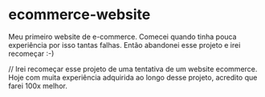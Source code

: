 # ecommerce-website
Meu primeiro website de e-commerce. Comecei quando tinha pouca experiência por isso tantas falhas. Então abandonei esse projeto e irei recomeçar :-)


// Irei recomeçar esse projeto de uma tentativa de um website ecommerce. Hoje com muita experiência adquirida ao longo desse projeto, acredito que farei 100x melhor.

<!--
Abandonei pois o código estava muito bagunçado, coisas que eu tinha deixado pra trás sem terminar/ou feito de forma simples(com muitas falhas) para dar início a outras página. 
E então como eu tinha uma mente muito fechada, acabou que virou uma bagunça o código. Até tentei reorganizar, mas alguma coisa ou outra eu iria acabar esquecendo (E iria levar mais tempo do que se eu fizesse hoje do 0). Então optei por recomeçar, tendo hoje, conhecimento com back-end.
--!>
